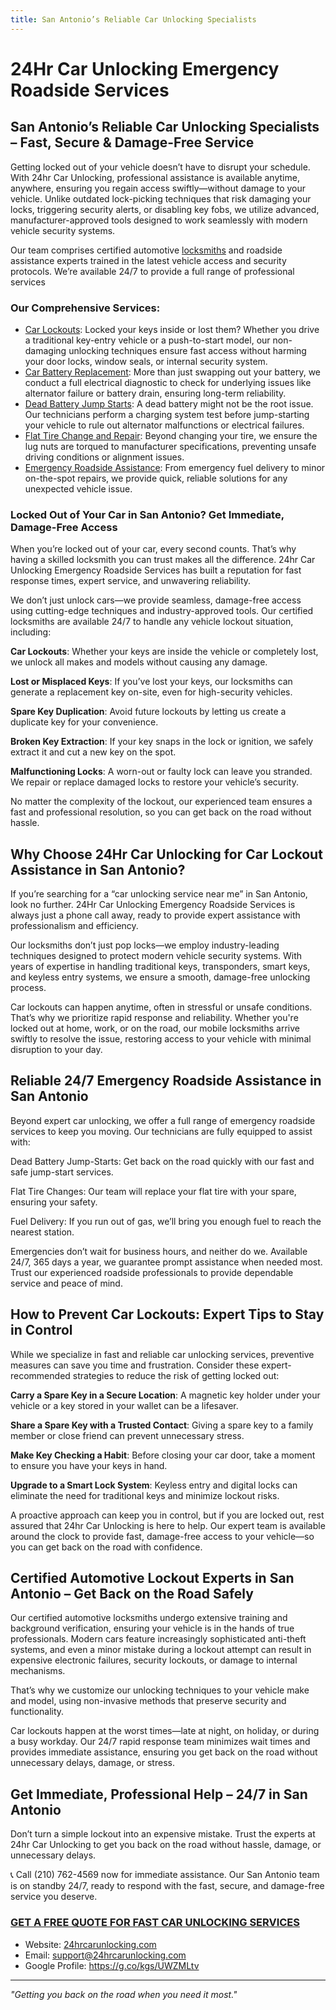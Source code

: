 ```yaml
---
title: San Antonio’s Reliable Car Unlocking Specialists
---
```


# 24Hr Car Unlocking Emergency Roadside Services

## San Antonio’s Reliable Car Unlocking Specialists – Fast, Secure & Damage-Free Service
Getting locked out of your vehicle doesn’t have to disrupt your schedule. With 24hr Car Unlocking, professional assistance is available anytime, anywhere, ensuring you regain access swiftly—without damage to your vehicle. 
Unlike outdated lock-picking techniques that risk damaging your locks, triggering security alerts, or disabling key fobs, we utilize advanced, manufacturer-approved tools designed to work seamlessly with modern vehicle security systems.

Our team comprises certified automotive [locksmiths](https://24hrcarunlocking.com/locations/car-locksmith-san-antonio/) and roadside assistance experts trained in the latest vehicle access and security protocols. We’re available 24/7 to provide a full range of professional services

### Our Comprehensive Services:

- [Car Lockouts](https://24hrcarunlocking.com/locations/san-antonio/): Locked your keys inside or lost them? Whether you drive a traditional key-entry vehicle or a push-to-start model, our non-damaging unlocking techniques ensure fast access without harming your door locks, window seals, or internal security system.
- [Car Battery Replacement](https://24hrcarunlocking.com/car-battery-replacement-san-antonio/): More than just swapping out your battery, we conduct a full electrical diagnostic to check for underlying issues like alternator failure or battery drain, ensuring long-term reliability.
- [Dead Battery Jump Starts](https://24hrcarunlocking.com/locations/jump-start-a-car-austin/): A dead battery might not be the root issue. Our technicians perform a charging system test before jump-starting your vehicle to rule out alternator malfunctions or electrical failures.
- [Flat Tire Change and Repair](https://24hrcarunlocking.com/flat-tire-change-san-antonio/): Beyond changing your tire, we ensure the lug nuts are torqued to manufacturer specifications, preventing unsafe driving conditions or alignment issues.
- [Emergency Roadside Assistance](https://24hrcarunlocking.com/locations/roadside-assistance-san-antonio/): From emergency fuel delivery to minor on-the-spot repairs, we provide quick, reliable solutions for any unexpected vehicle issue.

### Locked Out of Your Car in San Antonio? Get Immediate, Damage-Free Access

When you’re locked out of your car, every second counts. That’s why having a skilled locksmith you can trust makes all the difference. 24hr Car Unlocking Emergency Roadside Services has built a reputation for fast response times, expert service, and unwavering reliability.

We don’t just unlock cars—we provide seamless, damage-free access using cutting-edge techniques and industry-approved tools. Our certified locksmiths are available 24/7 to handle any vehicle lockout situation, including:

**Car Lockouts**: Whether your keys are inside the vehicle or completely lost, we unlock all makes and models without causing any damage.

**Lost or Misplaced Keys**: If you’ve lost your keys, our locksmiths can generate a replacement key on-site, even for high-security vehicles.

**Spare Key Duplication**: Avoid future lockouts by letting us create a duplicate key for your convenience.

**Broken Key Extraction**: If your key snaps in the lock or ignition, we safely extract it and cut a new key on the spot.

**Malfunctioning Locks**: A worn-out or faulty lock can leave you stranded. We repair or replace damaged locks to restore your vehicle’s security.

No matter the complexity of the lockout, our experienced team ensures a fast and professional resolution, so you can get back on the road without hassle.

## Why Choose 24Hr Car Unlocking for Car Lockout Assistance in San Antonio?

If you’re searching for a “car unlocking service near me” in San Antonio, look no further. 24Hr Car Unlocking Emergency Roadside Services is always just a phone call away, ready to provide expert assistance with professionalism and efficiency.

Our locksmiths don’t just pop locks—we employ industry-leading techniques designed to protect modern vehicle security systems. With years of expertise in handling traditional keys, transponders, smart keys, and keyless entry systems, we ensure a smooth, damage-free unlocking process.

Car lockouts can happen anytime, often in stressful or unsafe conditions. That’s why we prioritize rapid response and reliability. Whether you're locked out at home, work, or on the road, our mobile locksmiths arrive swiftly to resolve the issue, restoring access to your vehicle with minimal disruption to your day.

## Reliable 24/7 Emergency Roadside Assistance in San Antonio

Beyond expert car unlocking, we offer a full range of emergency roadside services to keep you moving. Our technicians are fully equipped to assist with:

Dead Battery Jump-Starts: Get back on the road quickly with our fast and safe jump-start services.

Flat Tire Changes: Our team will replace your flat tire with your spare, ensuring your safety.

Fuel Delivery: If you run out of gas, we’ll bring you enough fuel to reach the nearest station.

Emergencies don’t wait for business hours, and neither do we. Available 24/7, 365 days a year, we guarantee prompt assistance when needed most. Trust our experienced roadside professionals to provide dependable service and peace of mind.

## How to Prevent Car Lockouts: Expert Tips to Stay in Control

While we specialize in fast and reliable car unlocking services, preventive measures can save you time and frustration. Consider these expert-recommended strategies to reduce the risk of getting locked out:

**Carry a Spare Key in a Secure Location**: A magnetic key holder under your vehicle or a key stored in your wallet can be a lifesaver.

**Share a Spare Key with a Trusted Contact**: Giving a spare key to a family member or close friend can prevent unnecessary stress.

**Make Key Checking a Habit**: Before closing your car door, take a moment to ensure you have your keys in hand.

**Upgrade to a Smart Lock System**: Keyless entry and digital locks can eliminate the need for traditional keys and minimize lockout risks.

A proactive approach can keep you in control, but if you are locked out, rest assured that 24hr Car Unlocking is here to help. Our expert team is available around the clock to provide fast, damage-free access to your vehicle—so you can get back on the road with confidence.

## Certified Automotive Lockout Experts in San Antonio – Get Back on the Road Safely

Our certified automotive locksmiths undergo extensive training and background verification, ensuring your vehicle is in the hands of true professionals. Modern cars feature increasingly sophisticated anti-theft systems, and even a minor mistake during a lockout attempt can result in expensive electronic failures, security lockouts, or damage to internal mechanisms.

That’s why we customize our unlocking techniques to your vehicle make and model, using non-invasive methods that preserve security and functionality.

Car lockouts happen at the worst times—late at night, on holiday, or during a busy workday. Our 24/7 rapid response team minimizes wait times and provides immediate assistance, ensuring you get back on the road without unnecessary delays, damage, or stress.


## Get Immediate, Professional Help – 24/7 in San Antonio
Don’t turn a simple lockout into an expensive mistake. Trust the experts at 24hr Car Unlocking to get you back on the road without hassle, damage, or unnecessary delays.

📞 Call (210) 762-4569 now for immediate assistance. Our San Antonio team is on standby 24/7, ready to respond with the fast, secure, and damage-free service you deserve.



### [GET A FREE QUOTE FOR FAST CAR UNLOCKING SERVICES](https://24hrcarunlocking.com/locations/san-antonio/)

- Website: [24hrcarunlocking.com](https://24hrcarunlocking.com/)
- Email: support@24hrcarunlocking.com
- Google Profile: https://g.co/kgs/UWZMLtv

---

*"Getting you back on the road when you need it most."*
<!---
---
24HrCarUnlock/24HrCarUnlock is a ✨ special ✨ repository because its `README.md` (this file) appears on your GitHub profile.
You can click the Preview link to take a look at your changes.
--->
